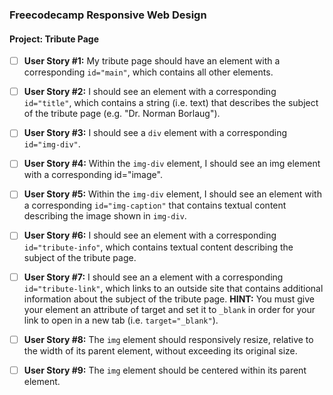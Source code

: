 ### Freecodecamp Responsive Web Design

#### Project: Tribute Page 

* [ ] **User Story #1:** My tribute page should have an element with a corresponding `id="main"`, which contains all other elements.

* [ ] **User Story #2:** I should see an element with a corresponding `id="title"`, which contains a string (i.e. text) that describes the subject of the tribute page (e.g. "Dr. Norman Borlaug").

* [ ] **User Story #3:** I should see a `div` element with a corresponding `id="img-div"`.

* [ ] **User Story #4:** Within the `img-div` element, I should see an img element with a corresponding id="image".

* [ ] **User Story #5:** Within the `img-div` element, I should see an element with a corresponding `id="img-caption"` that contains textual content describing the image shown in `img-div`.

* [ ] **User Story #6:** I should see an element with a corresponding `id="tribute-info"`, which contains textual content describing the subject of the tribute page.

* [ ] **User Story #7:** I should see an a element with a corresponding `id="tribute-link"`, which links to an outside site that contains additional information about the subject of the tribute page. 
    **HINT:** You must give your element an attribute of target and set it to `_blank` in order for your link to open in a new tab (i.e. `target="_blank"`).

* [ ] **User Story #8:** The `img` element should responsively resize, relative to the width of its parent element, without exceeding its original size.

* [ ] **User Story #9:** The `img` element should be centered within its parent element.
